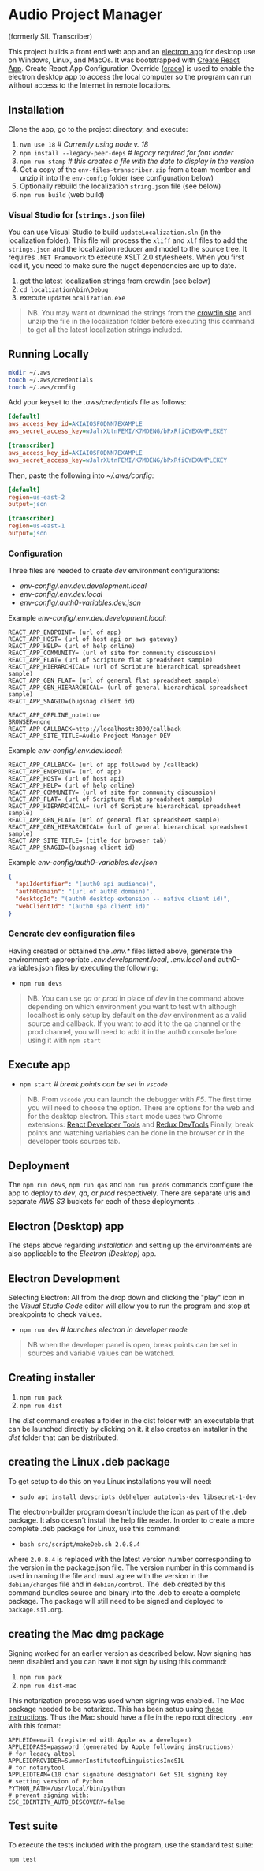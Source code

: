 # Audio Project Manager

(formerly SIL Transcriber)

This project builds a front end web app and an [electron app](https://www.electronjs.org/) for desktop use on Windows, Linux, and MacOs. It was bootstrapped with [Create React App](https://github.com/facebook/create-react-app). Create React App Configuration Override ([craco](https://craco.js.org/)) is used to enable the electron desktop app to access the local computer so the program can run without access to the Internet in remote locations.

## Installation

Clone the app, go to the project directory, and execute:

1. `nvm use 18` _# Currently using node v. 18_
1. `npm install --legacy-peer-deps` _# legacy required for font loader_
1. `npm run stamp` _# this creates a file with the date to display in the version_
1. Get a copy of the `env-files-transcriber.zip` from a team member and unzip it into the `env-config` folder (see configuration below)
1. Optionally rebuild the localization `string.json` file (see below)
1. `npm run build` (web build)

### Visual Studio for (`strings.json` file)

You can use Visual Studio to build `updateLocalization.sln` (in the localization folder). This file will process the `xliff` and `xlf` files to add the `strings.json` and the localizaiton reducer and model to the source tree. It requires `.NET Framework` to execute XSLT 2.0 stylesheets. When you first load it, you need to make sure the nuget dependencies are up to date.

1. get the latest localization strings from crowdin (see below)
2. `cd localization\bin\Debug`
3. execute `updateLocalization.exe`

> NB. You may want ot download the strings from the [crowdin site](https://crowdin.com/project/sil-transcriber) and unzip the file in the localization folder before executing this command to get all the latest localization strings included.

## Running Locally

``` bash
mkdir ~/.aws
touch ~/.aws/credentials
touch ~/.aws/config
```

Add your keyset to the _.aws/credentials_ file as follows:

``` ini
[default]
aws_access_key_id=AKIAIOSFODNN7EXAMPLE
aws_secret_access_key=wJalrXUtnFEMI/K7MDENG/bPxRfiCYEXAMPLEKEY

[transcriber]
aws_access_key_id=AKIAIOSFODNN7EXAMPLE
aws_secret_access_key=wJalrXUtnFEMI/K7MDENG/bPxRfiCYEXAMPLEKEY
```

Then, paste the following into _~/.aws/config_:

``` ini
[default]
region=us-east-2
output=json

[transcriber]
region=us-east-1
output=json
```

### Configuration

Three files are needed to create _dev_ environment configurations:

- _env-config/.env.dev.development.local_
- _env-config/.env.dev.local_
- _env-config/.auth0-variables.dev.json_
  
Example _env-config/.env.dev.development.local_:

``` env
REACT_APP_ENDPOINT= (url of app)
REACT_APP_HOST= (url of host api or aws gateway)
REACT_APP_HELP= (url of help online)
REACT_APP_COMMUNITY= (url of site for community discussion)
REACT_APP_FLAT= (url of Scripture flat spreadsheet sample)
REACT_APP_HIERARCHICAL= (url of Scripture hierarchical spreadsheet sample)
REACT_APP_GEN_FLAT= (url of general flat spreadsheet sample)
REACT_APP_GEN_HIERARCHICAL= (url of general hierarchical spreadsheet sample)
REACT_APP_SNAGID=(bugsnag client id)

REACT_APP_OFFLINE_not=true
BROWSER=none
REACT_APP_CALLBACK=http://localhost:3000/callback
REACT_APP_SITE_TITLE=Audio Project Manager DEV
```

Example _env-config/.env.dev.local_:

``` env
REACT_APP_CALLBACK= (url of app followed by /callback)
REACT_APP_ENDPOINT= (url of app)
REACT_APP_HOST= (url of host api)
REACT_APP_HELP= (url of help online)
REACT_APP_COMMUNITY= (url of site for community discussion)
REACT_APP_FLAT= (url of Scripture flat spreadsheet sample)
REACT_APP_HIERARCHICAL= (url of Scripture hierarchical spreadsheet sample)
REACT_APP_GEN_FLAT= (url of general flat spreadsheet sample)
REACT_APP_GEN_HIERARCHICAL= (url of general hierarchical spreadsheet sample)
REACT_APP_SITE_TITLE= (title for browser tab)
REACT_APP_SNAGID=(bugsnag client id)
```

Example _env-config/auth0-variables.dev.json_

``` json
{
  "apiIdentifier": "(auth0 api audience)",
  "auth0Domain": "(url of auth0 domain)",
  "desktopId": "(auth0 desktop extension -- native client id)",
  "webClientId": "(auth0 spa client id)"
}
```

### Generate dev configuration files

Having created or obtained the _.env.\*_ files listed above, generate the environment-appropriate _.env.development.local_, _.env.local_ and auth0-variables.json files by executing the following:

- `npm run devs`

> NB. You can use _qa_ or _prod_ in place of _dev_ in the command above depending on which environment you want to test with although localhost is only setup by default on the _dev_ environment as a valid source and callback. If you want to add it to the qa channel or the prod channel, you will need to add it in the auth0 console before using it with `npm start`

## Execute app

- `npm start` _# break points can be set in `vscode`_

> NB. From `vscode` you can launch the debugger with _F5_. The first time you will need to choose the option. There are options for the web and for the desktop electron. This `start` mode uses two Chrome extensions: [React Developer Tools](https://chrome.google.com/webstore/detail/react-developer-tools/fmkadmapgofadopljbjfkapdkoienihi) and [Redux DevTools](https://chrome.google.com/webstore/detail/redux-devtools/lmhkpmbekcpmknklioeibfkpmmfibljd) Finally, break points and watching variables can be done in the browser or in the developer tools sources tab.

## Deployment

The `npm run devs`, `npm run qas` and `npm run prods` commands configure the app to deploy to _dev_, _qa_, or _prod_ respectively. There are separate urls and separate _AWS S3_ buckets for each of these deployments. .

## Electron (Desktop) app

The steps above regarding _installation_ and setting up the environments are also applicable to the _Electron (Desktop)_ app.

## Electron Development

Selecting Electron: All from the drop down and clicking the "play" icon in the _Visual Studio Code_ editor will allow you to run the program and stop at breakpoints to check values.

- `npm run dev` _# launches electron in developer mode_

>NB when the developer panel is open, break points can be set in sources and variable values can be watched.

## Creating installer

1. `npm run pack`
1. `npm run dist`

The _dist_ command creates a folder in the dist folder with an executable that can be launched directly by clicking on it. it also creates an installer in the _dist_ folder that can be distributed.

## creating the Linux .deb package

To get setup to do this on you Linux installations you will need:

- `sudo apt install devscripts debhelper autotools-dev libsecret-1-dev`

The electron-builder program doesn't include the icon as part of the .deb package. It also doesn't install the help file reader. In order to create a more complete .deb package for Linux, use this command:

- `bash src/script/makeDeb.sh 2.0.8.4`

where `2.0.8.4` is replaced with the latest version number corresponding to the version in the package.json file. The version number in this command is used in naming the file and must agree with the version in the `debian/changes` file and in `debian/control`. The .deb created by this command bundles source and binary into the .deb to create a complete package. The package will still need to be signed and deployed to `package.sil.org`.

## creating the Mac dmg package

Signing worked for an earlier version as described below. Now signing has been disabled and you can have it not sign by using this command:

1. `npm run pack`
1. `npm run dist-mac`

This notarization process was used when signing was enabled. The Mac package needed to be notarized. This has been setup using [these instructions](https://kilianvalkhof.com/2019/electron/notarizing-your-electron-application/). Thus the Mac should have a file in the repo root directory `.env` with this format:

``` env
APPLEID=email (registered with Apple as a developer)
APPLEIDPASS=password (generated by Apple following instructions)
# for legacy altool
APPLEIDPROVIDER=SummerInstituteofLinguisticsIncSIL
# for notarytool
APPLEIDTEAM=(10 char signature designator) Get SIL signing key
# setting version of Python
PYTHON_PATH=/usr/local/bin/python
# prevent signing with:
CSC_IDENTITY_AUTO_DISCOVERY=false
```

## Test suite

To execute the tests included with the program, use the standard test suite:

``` bash
npm test
```
